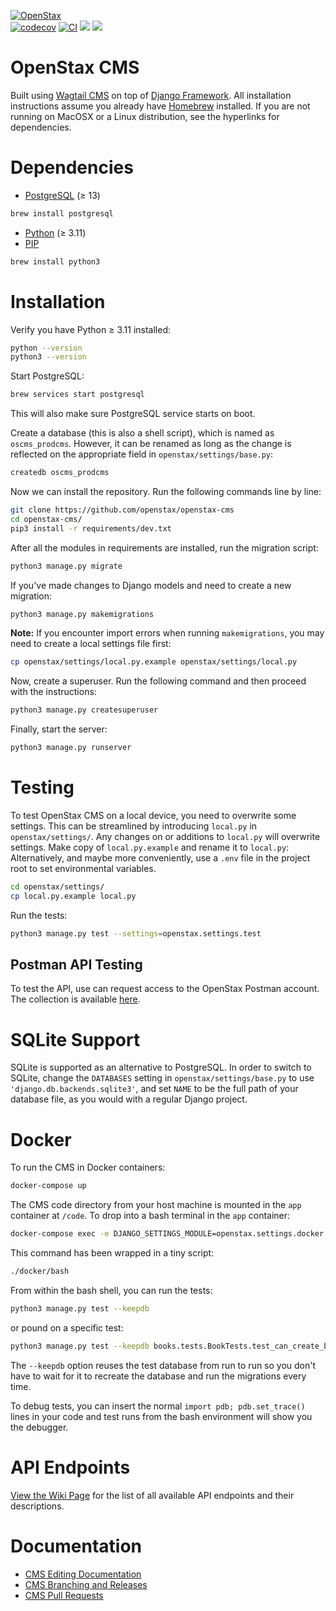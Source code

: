 [![OpenStax](https://img.shields.io/badge/OpenStax-Web-00A6C9?style=for-the-badge&logo=openstax&logoColor=white)](https://openstax.org)\
[![codecov](https://codecov.io/gh/openstax/openstax-cms/branch/main/graph/badge.svg?token=hHMb4KUGYC)](https://codecov.io/gh/openstax/openstax-cms)
[![CI](https://github.com/openstax/openstax-cms/actions/workflows/tests.yml/badge.svg)](https://github.com/openstax/openstax-cms/actions/workflows/tests.yml)
![](https://codebuild.us-west-2.amazonaws.com/badges?uuid=eyJlbmNyeXB0ZWREYXRhIjoiek9QM293aWxTZkdOZ0kwb00yTlZPaFJqck53RENqMFFaWGNGS2xQZFpEbThaOENrWnFUQmd2cFZIdHJoUkNFekN6Z3ozc2d3MFh6dlBaT29nNVcrM2RBPSIsIml2UGFyYW1ldGVyU3BlYyI6IklqT2p6T3NwT1pHVVVKRU0iLCJtYXRlcmlhbFNldFNlcmlhbCI6MX0%3D&branch=main)
![](https://img.shields.io/github/v/tag/openstax/openstax-cms?label=latest%20tag)


OpenStax CMS
=======================

Built using [Wagtail CMS](http://wagtail.io) on top of [Django Framework](https://www.djangoproject.com). All installation instructions assume you already have [Homebrew](http://brew.sh) installed. If you are not running on MacOSX or a Linux distribution, see the hyperlinks for dependencies.

Dependencies
=======================
* [PostgreSQL](http://www.postgresql.org) (≥ 13)  
```bash
brew install postgresql
```
* [Python](https://www.python.org/) (≥ 3.11)
* [PIP](https://github.com/pypa/pip)
```bash
brew install python3
```

Installation
=======================
Verify you have Python ≥ 3.11 installed:  
```bash
python --version
python3 --version
```

Start PostgreSQL:
```bash
brew services start postgresql
```
This will also make sure PostgreSQL service starts on boot.

Create a database (this is also a shell script), which is named as `oscms_prodcms`. However, it can be renamed as long as the change is reflected on the appropriate field in `openstax/settings/base.py`:
```bash
createdb oscms_prodcms
```

Now we can install the repository. Run the following commands line by line:

```bash
git clone https://github.com/openstax/openstax-cms
cd openstax-cms/
pip3 install -r requirements/dev.txt
```

After all the modules in requirements are installed, run the migration script:

```bash
python3 manage.py migrate
```

If you've made changes to Django models and need to create a new migration:

```bash
python3 manage.py makemigrations
```

**Note:** If you encounter import errors when running `makemigrations`, you may need to create a local settings file first:
```bash
cp openstax/settings/local.py.example openstax/settings/local.py
```

Now, create a superuser. Run the following command and then proceed with the instructions:

```bash
python3 manage.py createsuperuser
```

Finally, start the server:

```bash
python3 manage.py runserver
```

Testing
=======================
To test OpenStax CMS on a local device, you need to overwrite some settings. This can be streamlined by introducing `local.py` in `openstax/settings/`. Any changes on or additions to `local.py` will overwrite settings. Make copy of `local.py.example` and rename it to `local.py`:
Alternatively, and maybe more conveniently, use a `.env` file in the project root to set environmental variables.

```bash
cd openstax/settings/
cp local.py.example local.py
```

Run the tests:
```bash
python3 manage.py test --settings=openstax.settings.test
```

## Postman API Testing
To test the API, use can request access to the OpenStax Postman account.  
The collection is available [here](https://www.postman.com/openstax/workspace/cms/overview).

SQLite Support
=======================
SQLite is supported as an alternative to PostgreSQL. In order to switch to SQLite, change the `DATABASES` setting
in `openstax/settings/base.py` to use `'django.db.backends.sqlite3'`, and set `NAME` to be the full path of your database file, as you would with a regular Django project.

Docker
=======================
To run the CMS in Docker containers:

```bash
docker-compose up
```

The CMS code directory from your host machine is mounted in the `app` container at `/code`. To drop into a bash terminal in the `app` container:

```bash
docker-compose exec -e DJANGO_SETTINGS_MODULE=openstax.settings.docker app bash
```

This command has been wrapped in a tiny script:

```bash
./docker/bash
```

From within the bash shell, you can run the tests:

```bash
python3 manage.py test --keepdb
```

or pound on a specific test:

```bash
python3 manage.py test --keepdb books.tests.BookTests.test_can_create_book
```

The `--keepdb` option reuses the test database from run to run so you don't have to wait for it to recreate the database and run the migrations every time.

To debug tests, you can insert the normal `import pdb; pdb.set_trace()` lines in your code and test runs from the bash environment will show you the debugger.

API Endpoints
=======================
[View the Wiki Page](https://github.com/openstax/openstax-cms/wiki/API-Endpoints) for the list of all available API endpoints and their descriptions.

Documentation
=============
* [CMS Editing Documentation](https://openstax.atlassian.net/wiki/spaces/BIT/pages/2193391617/CMS+Editing)
* [CMS Branching and Releases](https://openstax.atlassian.net/wiki/spaces/BIT/pages/2207219713/CMS+Branching+and+Releases)
* [CMS Pull Requests](https://openstax.atlassian.net/wiki/spaces/BIT/pages/2207252512/CMS+Pull+Requests)
